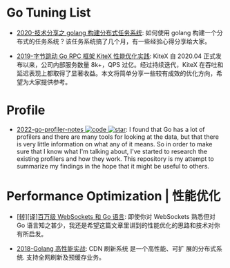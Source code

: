 # Go Tuning List

- [2020-技术分享之 golang 构建分布式任务系统](http://xiaorui.cc/archives/6955): 如何使用 golang 构建一个分布式的任务系统 ? 该任务系统搞了几个月，有一些经验心得分享给大家。

- [2019-字节跳动 Go RPC 框架 KiteX 性能优化实践](https://cubox.pro/c/H15uYJ): KiteX 自 2020.04 正式发布以来，公司内部服务数量 8k+，QPS 过亿。经过持续迭代，KiteX 在吞吐和延迟表现上都取得了显著收益。本文将简单分享一些较有成效的优化方向，希望为大家提供参考。

# Profile

- [2022-go-profiler-notes ![code](https://martrix-usa.oss-accelerate.aliyuncs.com/logo/code.svg) ![star](https://img.shields.io/github/stars/DataDog/go-profiler-notes)](https://github.com/DataDog/go-profiler-notes): I found that Go has a lot of profilers and there are many tools for looking at the data, but that there is very little information on what any of it means. So in order to make sure that I know what I'm talking about, I've started to research the existing profilers and how they work. This repository is my attempt to summarize my findings in the hope that it might be useful to others.

# Performance Optimization | 性能优化

- [[转][译]百万级 WebSockets 和 Go 语言](http://colobu.com/2017/12/13/A-Million-WebSockets-and-Go/): 即使你对 WebSockets 熟悉但对 Go 语言知之甚少，我还是希望这篇文章里讲到的性能优化的思路和技术对你有所启发。

- [2018-Golang 高性能实战](https://www.slideshare.net/rfyiamcool/golang-93339108): CDN 刷新系统 是一个高性能、可扩 展的分布式系统. 支持全网刷新及预缓存业务。
